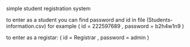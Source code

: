 simple student registration system


to enter as a student you can find password and id in file (Students-information.csv) for example ( id = 222597689 , password = b2h4w1n9 )


to enter as a registar: ( id = Registrar , password = admin ) 
